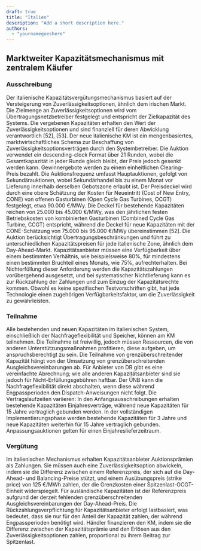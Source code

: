```yaml
---
draft: true
title: "Italien"
description: "Add a short description here."
authors:
  - "yournamegoeshere"
---
```


## Marktweiter Kapazitätsmechanismus mit zentralem Käufer
### Ausschreibung 
Der italienische Kapazitätsvergütungsmechanismus basiert auf der Versteigerung von Zuverlässigkeitsoptionen, ähnlich dem irischen Markt. Die Zielmenge an Zuverlässigkeitsoptionen wird vom Übertragungsnetzbetreiber festgelegt und entspricht der Zielkapazität des Systems. Die vergebenen Kapazitäten erhalten den Wert der Zuverlässigkeitsoptionen und sind finanziell für deren Abwicklung verantwortlich [52], [53]. Der neue italienische KM ist ein mengenbasiertes, marktwirtschaftliches Schema zur Beschaffung von Zuverlässigkeitsoptionsverträgen durch den Systembetreiber. Die Auktion verwendet ein descending-clock Format über 21 Runden, wobei die Gesamtkapazität in jeder Runde gleich bleibt, der Preis jedoch gesenkt werden kann. Gewinnergebote werden zu einem einheitlichen Clearing-Preis bezahlt. Die Auktionsfrequenz umfasst Hauptauktionen, gefolgt von Sekundärauktionen, wobei Sekundärhandel bis zu einem Monat vor Lieferung innerhalb derselben Gebotszone erlaubt ist. Der Preisdeckel wird durch eine obere Schätzung der Kosten für Neueintritt (Cost of New Entry, CONE) von offenen Gasturbinen (Open Cycle Gas Turbines, OCGT) festgelegt, etwa 90.000 €/MWy. Die Deckel für bestehende Kapazitäten reichen von 25.000 bis 45.000 €/MWy, was den jährlichen festen Betriebskosten von kombinierten Gasturbinen (Combined Cycle Gas Turbine, CCGT) entspricht, während die Deckel für neue Kapazitäten mit der CONE-Schätzung von 75.000 bis 95.000 €/MWy übereinstimmen [52]. Die Auktion berücksichtigt Übertragungsbeschränkungen und führt zu unterschiedlichen Kapazitätspreisen für jede italienische Zone, ähnlich dem Day-Ahead-Markt. Kapazitätsanbieter müssen eine Verfügbarkeit über einem bestimmten Verhältnis, wie beispielsweise 80%, für mindestens einen bestimmten Bruchteil eines Monats, wie 75%, aufrechterhalten. Bei Nichterfüllung dieser Anforderung werden die Kapazitätszahlungen vorübergehend ausgesetzt, und bei systematischer Nichtlieferung kann es zur Rückzahlung der Zahlungen und zum Einzug der Kapazitätsrechte kommen. Obwohl es keine spezifischen Testvorschriften gibt, hat jede Technologie einen zugehörigen Verfügbarkeitsfaktor, um die Zuverlässigkeit zu gewährleisten.

### Teilnahme
Alle bestehenden und neuen Kapazitäten im italienischen System, einschließlich der Nachfrageflexibilität und Speicher, können am KM teilnehmen. Die Teilnahme ist freiwillig, jedoch müssen Ressourcen, die von anderen Unterstützungsmaßnahmen profitieren, diese aufgeben, um anspruchsberechtigt zu sein. Die Teilnahme von grenzüberschreitender Kapazität hängt von der Umsetzung von grenzüberschreitenden Ausgleichsvereinbarungen ab. Für Anbieter von DR gibt es eine vereinfachte Abrechnung; wie alle anderen Kapazitätsanbieter sind sie jedoch für Nicht-Erfüllungsgebühren haftbar. Der ÜNB kann die Nachfrageflexibilität direkt abschalten, wenn diese während Engpassperioden den Dispatch-Anweisungen nicht folgt. Die Vertragslaufzeiten variieren: In den Anfangsausschreibungen erhalten bestehende Kapazitäten Einjahresverträge, während neue Kapazitäten für 15 Jahre vertraglich gebunden werden. In der vollständigen Implementierungsphase werden bestehende Kapazitäten für 3 Jahre und neue Kapazitäten weiterhin für 15 Jahre vertraglich gebunden. Anpassungsauktionen gelten für einen Einjahreslieferzeitraum.

### Vergütung 
Im italienischen Mechanismus erhalten Kapazitätsanbieter Auktionsprämien als Zahlungen. Sie müssen auch eine Zuverlässigkeitsoption abwickeln, indem sie die Differenz zwischen einem Referenzpreis, der sich auf die Day-Ahead- und Balancing-Preise stützt, und einem Ausübungspreis (strike price) von 125 €/MWh zahlen, der die Grenzkosten einer Spitzenlast-OCGT-Einheit widerspiegelt. Für ausländische Kapazitäten ist der Referenzpreis aufgrund der derzeit fehlenden grenzüberschreitenden Ausgleichsvereinbarungen der Day-Ahead-Preis. Die Rückzahlungsverpflichtung für Kapazitätsanbieter erfolgt lastbasiert, was bedeutet, dass sie nur für den Anteil der Kapazität zahlen, der während Engpassperioden benötigt wird. Händler finanzieren den KM, indem sie die Differenz zwischen der Kapazitätsprämie und den Erlösen aus den Zuverlässigkeitsoptionen zahlen, proportional zu ihrem Beitrag zur Spitzenlast.
